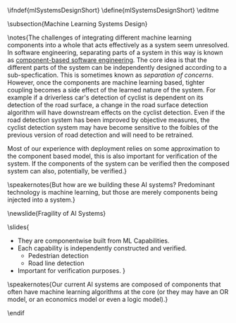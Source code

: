 \ifndef{mlSystemsDesignShort}
\define{mlSystemsDesignShort}
\editme

\subsection{Machine Learning Systems Design}
	
\notes{The challenges of integrating different machine learning components into a whole that acts effectively as a system seem unresolved. In software engineering, separating parts of a system in this way is known as [component-based software engineering](). The core idea is that the different parts of the system can be independently designed according to a sub-specfication. This is sometimes known as *separation of concerns*. However, once the components are machine learning based, tighter coupling becomes a side effect of the learned nature of the system. For example if a driverless car's detection of cyclist is dependent on its detection of the road surface, a change in the road surface detection algorithm will have downstream effects on the cyclist detection. Even if the road detection system has been improved by objective measures, the cyclist detection system may have become sensitive to the foibles of the previous version of road detection and will need to be retrained. 

Most of our experience with deployment relies on some approximation to the component based model, this is also important for verification of the system. If the components of the system can be verified then the composed system can also, potentially, be verified.}

\speakernotes{But how are we building these AI systems? Predominant technology is machine learning, but those are merely components being injected into a system.}

\newslide{Fragility of AI Systems}

\slides{
* They are componentwise built from ML Capabilities.
* Each capability is independently constructed and verified.
   * Pedestrian detection
   * Road line detection
* Important for verification purposes.
}

\speakernotes{Our current AI systems are composed of components that often have machine learning algorithms at the core (or they may have an OR model, or an economics model or even a logic model).}

\endif
